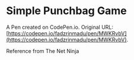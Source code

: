 # Simple Punchbag Game

A Pen created on CodePen.io. Original URL: [https://codepen.io/fadzrinmadu/pen/MWKRvbV](https://codepen.io/fadzrinmadu/pen/MWKRvbV).

Reference from The Net Ninja